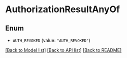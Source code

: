 # AuthorizationResultAnyOf

## Enum


* `AUTH_REVOKED` (value: `"AUTH_REVOKED"`)


[[Back to Model list]](../README.md#documentation-for-models) [[Back to API list]](../README.md#documentation-for-api-endpoints) [[Back to README]](../README.md)


